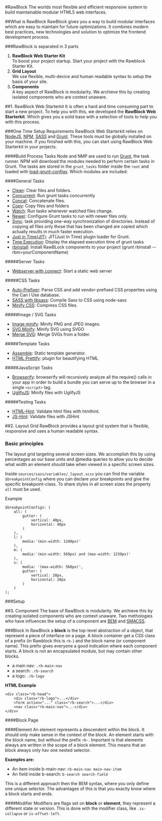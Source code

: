 #RawBlock
The worlds most flexible and efficient responsive system to build maintainable modular HTML5 web interfaces.



##What is RawBlock
RawBlock gives you a way to build modular interfaces which are easy to maintain for future optimizations. It combines modern best practices, new technologies and solution to optimize the frontend development process.

###RawBlock is separated in 3 parts


1. **RawBlock Web Starter Kit** <br>
To boost your project startup. Start your project with the Rawblock Starter Kit.
2. **Grid Layout**<br>
We use flexible, multi-device and human readable syntax to setup the basis of your site.
3. **Components**<br>
A key aspect of RawBlock is modularity. We archieve this by creating isolated components who are context unaware.

##1. RawBlock Web Starterkit
It is often a hard and time consuming part to start a new project. To help you with this, we developed the **RawBlock Web Starterkit**. Which gives you a solid base with a selection of tools to help you with this process.

###One Time Setup Requirements
RawBlock Web Starterkit relies on [NodeJS](https://nodejs.org/), [NPM](https://www.npmjs.com/), [SASS](http://sass-lang.com/) and [Grunt](http://gruntjs.com/). These tools must be globally installed on your machine. If you finished with this, you can start using RawBlock Web Starterkit in your projects.


####Build Process Tasks
Node and NMP are used to run [Grunt](http://gruntjs.com/), the task runner. NPM will download the modules needed to perform certain tasks in Grunt. The tasks are stored in the `grunt_tasks` folder inside the `root` and loaded with [load-grunt-configs](https://github.com/creynders/load-grunt-configs/).
Which modules are included:

####General Tasks
- [Clean](https://github.com/gruntjs/grunt-contrib-clean): Clear files and folders.
- [Concurrent](https://github.com/sindresorhus/grunt-concurrent): Run grunt tasks concurrently
- [Concat](https://github.com/gruntjs/grunt-contrib-concat): Concatenate files.
- [Copy](https://github.com/gruntjs/grunt-contrib-copy): Copy files and folders
- [Watch](https://github.com/gruntjs/grunt-contrib-watch): Run tasks whenever watched files change.
- [Newer](https://github.com/tschaub/grunt-newer): Configure Grunt tasks to run with newer files only.
- [Sync](https://github.com/tomusdrw/grunt-sync): task providing one-way synchronization of directories. Instead of copying all files only those that has been changed are copied which actually results in much faster execution.
- [Just in Time(JIT)](https://github.com/shootaroo/jit-grunt): JIT(Just In Time) plugin loader for Grunt.
- [Time Execution](https://github.com/sindresorhus/time-grunt): Display the elapsed execution time of grunt tasks
- [rbinstall](https://github.com/boffinhouse/rawblock): Install RawBLock components to your project (grunt rbinstall --rbm=yourComponentName)

#####Server Tasks
- [Webserver with connect](https://github.com/gruntjs/grunt-contrib-connect): Start a static web server

#####CSS Tasks
- [Auto-Prefixer](https://github.com/nDmitry/grunt-autoprefixer): Parse CSS and add vendor-prefixed CSS properties using the Can I Use database.
- [SASS with libsass](https://github.com/sindresorhus/grunt-sass): Compile Sass to CSS using node-sass
- [Minify CSS](https://github.com/gruntjs/grunt-contrib-cssmin): Compress CSS files.

#####Image / SVG Tasks
- [Image minify](https://github.com/gruntjs/grunt-contrib-imagemin): Minify PNG and JPEG images.
- [SVG Minify](https://github.com/sindresorhus/grunt-svgmin): Minify SVG using SVGO
- [Merge SVG](https://github.com/FWeinb/grunt-svgstore): Merge SVGs from a folder.

#####Template Tasks
- [Assemble](https://github.com/assemble/assemble): Static template generator.
- [HTML Prettify](https://github.com/jonschlinkert/grunt-prettify): plugin for beautifying HTML

#####JavaScript Tasks
- [Browserify](https://github.com/substack/node-browserify): browserify will recursively analyze all the require() calls in your app in order to build a bundle you can serve up to the browser in a single `<script>` tag.
- [UglifyJS](https://github.com/gruntjs/grunt-contrib-uglify): Minify files with UglifyJS

#####Testing Tasks
- [HTML-Hint](https://github.com/yaniswang/grunt-htmlhint): Validate html files with htmlhint.
- [JS-Hint](https://github.com/gruntjs/grunt-contrib-jshint): Validate files with JSHint


##2. Layout Grid
RawBlock provides a layout grid system that is flexible, responsive and uses a human readable syntax.


### Basic principles
The layout grid targeting several screen sizes. We accomplish this by using percentages as our base units and @media
queries to allow you to decide what width an element should take when viewed in a specific screen sizes.

Inside `sources/sass/variables/_layout.scss` you can find the variable `$breakpointConfig` where you can declare your breakpoints and give the specific breakpoint-class. To share styles in all screen sizes the property `all` must be used.

Example

	$breakpointConfigs: (
		all: (
			gutter: (
				vertical: 40px,
				horizontal: 40px
			)
		),
		l: (
			media:'(min-width: 1240px)'
		),
		m: (
			media:'(min-width: 569px) and (max-width: 1239px)'
		),
		s: (
			media: '(max-width: 568px)',
			gutter: (
				vertical: 20px,
				horizontal: 20px
			)
		)
	);


###Setup



##3. Component
The base of RawBlock is modularity. We archieve this by creating isolated components who are context unaware. Two methologies who have influences the setup of a component are [BEM](https://en.bem.info/method/) and [SMACSS](https://smacss.com/).


###Block
In RawBlock a **block** is the top-level abstraction of a object, that represent a piece of interface on a page. A block container get a CSS class of a prefix (in Rawblock this is `rb-`) and the block name (or component name). This prefix gives everyone a good indication where each component starts. A block is not an encapsulated module, but may contain other blocks.

- a main nav: `.rb-main-nav`
- a search: `.rb-search`
- a logo: `.rb-logo`

**HTML Example**

	<div class="rb-head">
		<div class="rb-logo">...</div>
		<form action="..." class="rb-search">...</div>
		<nav class="rb-main-nav">...</div>
	</div>

####Block Page

####Element
An element represents a descendent within the block. It should only make sense in the context of the block. An element starts with the block name, but without the prefix `rb-`. Important is that elements always are written in the scope of a block element. This means that an block always only hav one nested selector.

**Examples are:**

- An item inside b-main-nav: `rb-main-nav main-nav-item`
- An field inside b-search: `b-search search-field`

This is a different approach then the BEM syntax, where you only define one unique selector. The advantages of this is that you exactly know where a block starts and ends.


####Modifier
Modifiers are flags set on **block** or **element**, they represent a different state or version. This is done with the modifier class, like `.is-collapse` or `is-offset-left`.




